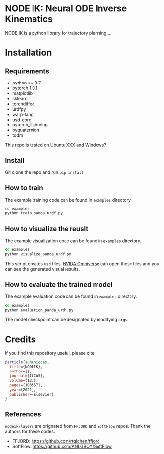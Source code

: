 # NODE IK: Neural ODE Inverse Kinematics

NODE IK is a python library for trajectory planning....

# Installation

## Requirements
- python >= 3.7
- pytorch 1.0.1
- matplotlib
- sklearn
- torchdiffeq
- urdfpy
- warp-lang
- usd-core
- pytorch_lightning
- pyquaternion
- tqdm

This repo is tested on Ubuntu XXX and Windows?

## Install

Git clone the repo and run `pip install .`

## How to train
The example training code can be found in `examples` directory.
```sh
cd examples
python train_panda_urdf.py
```

## How to visualize the reuslt
The example visualization code can be found in `examples` directory.

```sh
cd examples
python visualize_panda_urdf.py
```

This script creates `usd` files. [NVIDA Omniverse](https://developer.nvidia.com/nvidia-omniverse-platform) can open these files and you can see the generated visual results.

## How to evaluate the trained model
The example evaluation code can be found in `examples` directory.

```sh
cd examples
python evaluation_panda_urdf.py
```

The model checkpoint can be designated by modifying `args`.


# Credits

If you find this repository useful, please cite:

```bibtex
@article{suhaniccas,
  title={NODEIK},
  author={},
  journal={ICCAS},
  volume={127},
  pages={103557},
  year={2021},
  publisher={Elsevier}
}
```


## References
`nodeik/layers` are orignated from `FFJORD` and `SoftFlow` repos. Thank the authors for these codes.
- FFJORD: https://github.com/rtqichen/ffjord
- SoftFlow: https://github.com/ANLGBOY/SoftFlow
